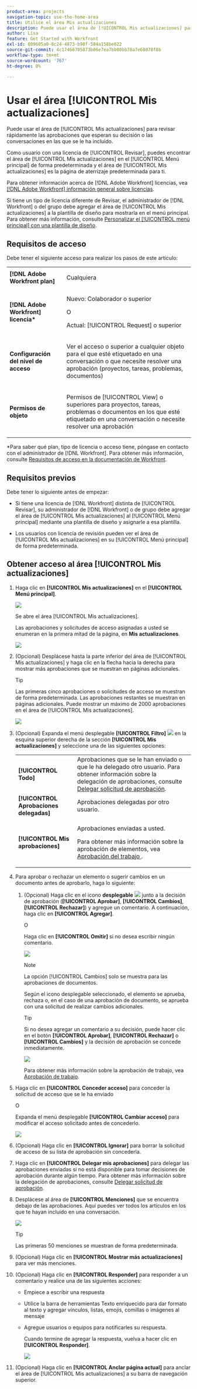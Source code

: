 ```yaml
---
product-area: projects
navigation-topic: use-the-home-area
title: Utilice el área Mis actualizaciones
description: Puede usar el área de [!UICONTROL Mis actualizaciones] para revisar rápidamente las aprobaciones que esperan su decisión o las conversaciones en las que se le ha incluido.
author: Lisa
feature: Get Started with Workfront
exl-id: 809605a0-8c24-4873-b98f-504a158be022
source-git-commit: 4c17466705873b06e7ea7bb08bb78a7e68078f8b
workflow-type: tm+mt
source-wordcount: '767'
ht-degree: 0%

---
```


# Usar el área [!UICONTROL Mis actualizaciones]

<!--
<p data-mc-conditions="QuicksilverOrClassic.Draft mode">(NOTE: there is a similar article like this in the "My Work" folder that is conditioned for Classic only)</p>
-->

Puede usar el área de [!UICONTROL Mis actualizaciones] para revisar rápidamente las aprobaciones que esperan su decisión o las conversaciones en las que se le ha incluido.

Como usuario con una licencia de [!UICONTROL Revisar], puedes encontrar el área de [!UICONTROL Mis actualizaciones] en el [!UICONTROL Menú principal] de forma predeterminada y el área de [!UICONTROL Mis actualizaciones] es la página de aterrizaje predeterminada para ti.

Para obtener información acerca de [!DNL Adobe Workfront] licencias, vea [[!DNL Adobe Workfront] información general sobre licencias](../../../administration-and-setup/add-users/access-levels-and-object-permissions/wf-licenses.md).

Si tiene un tipo de licencia diferente de Revisar, el administrador de [!DNL Workfront] o del grupo debe agregar el área de [!UICONTROL Mis actualizaciones] a la plantilla de diseño para mostrarla en el menú principal. Para obtener más información, consulte [Personalizar el [!UICONTROL menú principal] con una plantilla de diseño](../../../administration-and-setup/customize-workfront/use-layout-templates/customize-main-menu.md).

## Requisitos de acceso

Debe tener el siguiente acceso para realizar los pasos de este artículo:

<table style="table-layout:auto"> 
 <col> 
 <col> 
 <tbody> 
  <tr> 
   <td role="rowheader"><strong>[!DNL Adobe Workfront plan]</strong></td> 
   <td> <p>Cualquiera</p> </td> 
  </tr> 
  <tr> 
   <td role="rowheader"><strong>[!DNL Adobe Workfront] licencia*</strong></td> 
   <td> <p>Nuevo: Colaborador o superior</p>
   O   
   <p>Actual: [!UICONTROL Request] o superior</p> </td> 
  </tr> 
  <tr> 
   <td role="rowheader"><strong>Configuración del nivel de acceso</strong></td> 
   <td> <p>Ver el acceso o superior a cualquier objeto para el que esté etiquetado en una conversación o que necesite resolver una aprobación (proyectos, tareas, problemas, documentos)</p> </td> 
  </tr> 
  <tr> 
   <td role="rowheader"><strong>Permisos de objeto</strong></td> 
   <td> <p>Permisos de [!UICONTROL View] o superiores para proyectos, tareas, problemas o documentos en los que esté etiquetado en una conversación o necesite resolver una aprobación</p> </td> 
  </tr> 
 </tbody> 
</table>

*Para saber qué plan, tipo de licencia o acceso tiene, póngase en contacto con el administrador de [!DNL Workfront]. Para obtener más información, consulte [Requisitos de acceso en la documentación de Workfront](/help/quicksilver/administration-and-setup/add-users/access-levels-and-object-permissions/access-level-requirements-in-documentation.md).

## Requisitos previos

Debe tener lo siguiente antes de empezar:

* Si tiene una licencia de [!DNL Workfront] distinta de [!UICONTROL Revisar], su administrador de [!DNL Workfront] o de grupo debe agregar el área de [!UICONTROL Mis actualizaciones] al [!UICONTROL Menú principal] mediante una plantilla de diseño y asignarle a esa plantilla.

* Los usuarios con licencia de revisión pueden ver el área de [!UICONTROL Mis actualizaciones] en su [!UICONTROL Menú principal] de forma predeterminada.

## Obtener acceso al área [!UICONTROL Mis actualizaciones]

1. Haga clic en **[!UICONTROL Mis actualizaciones]** en el **[!UICONTROL Menú principal]**.

   ![](assets/access-my-updates-from-main-menu-reviewer-user-nwe-350x294.png)

   Se abre el área [!UICONTROL Mis actualizaciones].

   Las aprobaciones y solicitudes de acceso asignadas a usted se enumeran en la primera mitad de la página, en **Mis actualizaciones**.

   ![](assets/my-updates-mentions-for-reviwers-nwe-350x418.png)

1. (Opcional) Desplácese hasta la parte inferior del área de [!UICONTROL Mis actualizaciones] y haga clic en la flecha hacia la derecha para mostrar más aprobaciones que se muestran en páginas adicionales.

   >[!TIP]
   >
   >Las primeras cinco aprobaciones o solicitudes de acceso se muestran de forma predeterminada. Las aprobaciones restantes se muestran en páginas adicionales. Puede mostrar un máximo de 2000 aprobaciones en el área de [!UICONTROL Mis actualizaciones].

   ![](assets/pagination-for-my-updates-page-highlighted-nwe-350x78.png)

1. (Opcional) Expanda el menú desplegable **[!UICONTROL Filtro]** ![](assets/filter-nwepng.png) en la esquina superior derecha de la sección **[!UICONTROL Mis actualizaciones]** y seleccione una de las siguientes opciones:

   <table style="table-layout:auto"> 
    <col> 
    </col> 
    <col> 
    </col> 
    <tbody> 
     <tr> 
      <td role="rowheader"><strong>[!UICONTROL Todo]</strong></td> 
      <td>Aprobaciones que se le han enviado o que le ha delegado otro usuario. Para obtener información sobre la delegación de aprobaciones, consulte <a href="../../../review-and-approve-work/manage-approvals/delegate-approval-requests.md" class="MCXref xref">Delegar solicitud de aprobación</a>. </td> 
     </tr> 
     <tr> 
      <td role="rowheader"><strong>[!UICONTROL Aprobaciones delegadas]</strong></td> 
      <td>Aprobaciones delegadas por otro usuario. </td> 
     </tr> 
     <tr> 
      <td role="rowheader"><strong>[!UICONTROL Mis aprobaciones]</strong></td> 
      <td> <p>Aprobaciones enviadas a usted. </p> <p>Para obtener más información sobre la aprobación de elementos, vea <a href="../../../review-and-approve-work/manage-approvals/approving-work.md" class="MCXref xref">Aprobación del trabajo </a>.</p> </td> 
     </tr> 
    </tbody> 
   </table>

1. Para aprobar o rechazar un elemento o sugerir cambios en un documento antes de aprobarlo, haga lo siguiente:

   1. (Opcional) Haga clic en el icono **desplegable** ![](assets/down-arrow-blue.png) junto a la decisión de aprobación (**[!UICONTROL Aprobar]**, **[!UICONTROL Cambios]**,**[!UICONTROL Rechazar]**) y agregue un comentario. A continuación, haga clic en **[!UICONTROL Agregar]**.

      O

      Haga clic en **[!UICONTROL Omitir]** si no desea escribir ningún comentario.

      ![](assets/approval-decision-buttons-in-my-updates-with-comment-box-nwe-350x183.png)

      >[!NOTE]
      >
      >La opción [!UICONTROL Cambios] solo se muestra para las aprobaciones de documentos.

      Según el icono desplegable seleccionado, el elemento se aprueba, rechaza o, en el caso de una aprobación de documento, se aprueba con una solicitud de realizar cambios adicionales.

      >[!TIP]
      >
      >Si no desea agregar un comentario a su decisión, puede hacer clic en el botón **[!UICONTROL Aprobar]**, **[!UICONTROL Rechazar]** o **[!UICONTROL Cambios]** y la decisión de aprobación se concede inmediatamente.
      >
      >
      >![](assets/approval-decision-buttons-in-my-updates-nwe-350x169.png)
      >
      >Para obtener más información sobre la aprobación de trabajo, vea [Aprobación de trabajo](../../../review-and-approve-work/manage-approvals/approving-work.md).

1. Haga clic en **[!UICONTROL Conceder acceso]** para conceder la solicitud de acceso que se le ha enviado

   O

   Expanda el menú desplegable **[!UICONTROL Cambiar acceso]** para modificar el acceso solicitado antes de concederlo.

   ![](assets/grant-access-button-in-my-updates-nwe-350x224.png)

1. (Opcional) Haga clic en **[!UICONTROL Ignorar]** para borrar la solicitud de acceso de su lista de aprobación sin concederla.
1. Haga clic en **[!UICONTROL Delegar mis aprobaciones]** para delegar las aprobaciones enviadas si no está disponible para tomar decisiones de aprobación durante algún tiempo. Para obtener más información sobre la delegación de aprobaciones, consulte [Delegar solicitud de aprobación](../../../review-and-approve-work/manage-approvals/delegate-approval-requests.md).
1. Desplácese al área de **[!UICONTROL Menciones]** que se encuentra debajo de las aprobaciones. Aquí puedes ver todos los artículos en los que te hayan incluido en una conversación.

   ![](assets/mentions-area-for-reviewers-nwe-350x191.png)

   >[!TIP]
   >
   >Las primeras 50 menciones se muestran de forma predeterminada.

1. (Opcional) Haga clic en **[!UICONTROL Mostrar más actualizaciones]** para ver más menciones.
1. (Opcional) Haga clic en **[!UICONTROL Responder]** para responder a un comentario y realice una de las siguientes acciones:
   * Empiece a escribir una respuesta
   * Utilice la barra de herramientas Texto enriquecido para dar formato al texto y agregar vínculos, listas, emojis, comillas o imágenes al mensaje
   * Agregue usuarios o equipos para notificarles su respuesta.

     Cuando termine de agregar la respuesta, vuelva a hacer clic en **[!UICONTROL Responder]**.

     ![](assets/reply-in-the-my-updates-area.png)
1. (Opcional) Haga clic en **[!UICONTROL Anclar página actual]** para anclar el área de [!UICONTROL Mis actualizaciones] a su barra de navegación superior.
